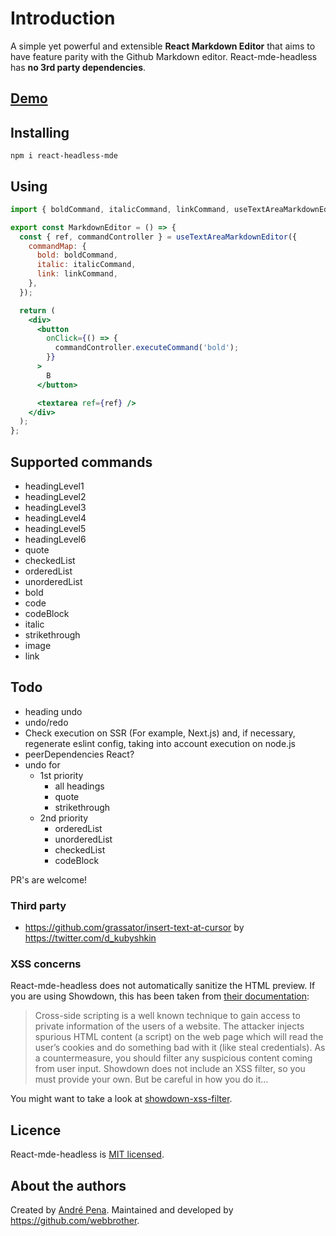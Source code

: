 # Introduction

A simple yet powerful and extensible **React Markdown Editor** that aims to have feature parity with the Github Markdown editor.
React-mde-headless has **no 3rd party dependencies**.

## [Demo](https://codesandbox.io/s/competent-jepsen-qyz51q?file=/src/index.tsx)

## Installing

    npm i react-headless-mde

## Using

```jsx
import { boldCommand, italicCommand, linkCommand, useTextAreaMarkdownEditor } from 'react-headless-mde';

export const MarkdownEditor = () => {
  const { ref, commandController } = useTextAreaMarkdownEditor({
    commandMap: {
      bold: boldCommand,
      italic: italicCommand,
      link: linkCommand,
    },
  });

  return (
    <div>
      <button
        onClick={() => {
          commandController.executeCommand('bold');
        }}
      >
        B
      </button>

      <textarea ref={ref} />
    </div>
  );
};
```

## Supported commands

- headingLevel1
- headingLevel2
- headingLevel3
- headingLevel4
- headingLevel5
- headingLevel6
- quote
- checkedList
- orderedList
- unorderedList
- bold
- code
- codeBlock
- italic
- strikethrough
- image
- link

## Todo

- heading undo
- undo/redo
- Check execution on SSR (For example, Next.js) and, if necessary, regenerate eslint config, taking into account execution on node.js
- peerDependencies React?
- undo for
  - 1st priority
    - all headings
    - quote
    - strikethrough
  - 2nd priority
    - orderedList
    - unorderedList
    - checkedList
    - codeBlock

PR's are welcome!

### Third party

- https://github.com/grassator/insert-text-at-cursor by https://twitter.com/d_kubyshkin

### XSS concerns

React-mde-headless does not automatically sanitize the HTML preview. If you are using Showdown,
this has been taken from [their documentation](<https://github.com/showdownjs/showdown/wiki/Markdown's-XSS-Vulnerability-(and-how-to-mitigate-it)>):

> Cross-side scripting is a well known technique to gain access to private information of the users
> of a website. The attacker injects spurious HTML content (a script) on the web page which will read
> the user’s cookies and do something bad with it (like steal credentials). As a countermeasure,
> you should filter any suspicious content coming from user input. Showdown does not include an
> XSS filter, so you must provide your own. But be careful in how you do it…

You might want to take a look at [showdown-xss-filter](https://github.com/VisionistInc/showdown-xss-filter).

## Licence

React-mde-headless is [MIT licensed](https://github.com/andrerpena/react-mde/blob/master/LICENSE).

## About the authors

Created by [André Pena](https://github.com/andrerpena). Maintained and developed by https://github.com/webbrother.
